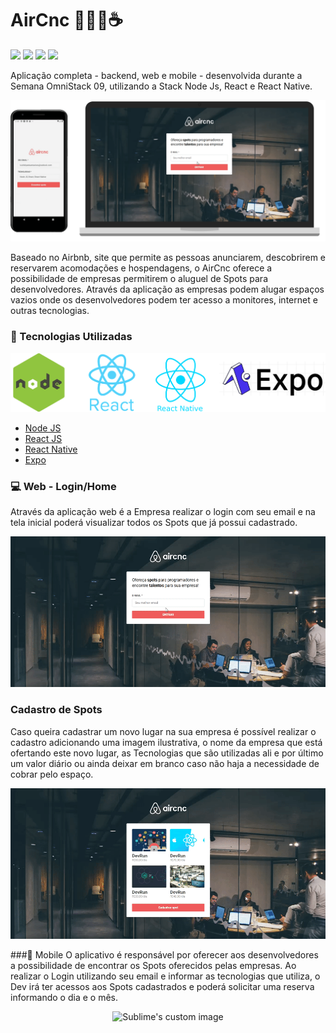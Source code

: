# AirCnc 👨🏽‍💻☕
![](https://img.shields.io/github/languages/count/LuuizAlves/Air_Cnc) ![](https://img.shields.io/github/languages/top/LuuizAlves/Air_Cnc) ![](https://img.shields.io/github/last-commit/LuuizAlves/Air_Cnc) ![](https://img.shields.io/github/repo-size/LuuizAlves/Air_Cnc)

Aplicação completa - backend, web e mobile - desenvolvida durante a Semana OmniStack 09, utilizando a Stack Node Js, React e React Native.

<p align="center">
  <img src="https://github.com/LuuizAlves/Air_Cnc/blob/master/frontend/github/AirCnc.png?raw=true" alt="Sublime's custom image"/>
</p>

Baseado no Airbnb, site que permite as pessoas anunciarem, descobrirem e reservarem
acomodações e hospendagens, o AirCnc oferece a possibilidade de empresas permitirem
o aluguel de Spots para desenvolvedores. Através da aplicação as empresas podem alugar
espaços vazios onde os desenvolvedores podem ter acesso a monitores, internet e outras
tecnologias.

### 🚀 Tecnologias Utilizadas
<p align="center">
  <img src="https://github.com/LuuizAlves/Air_Cnc/blob/master/frontend/github/Tecnologias.png?raw=true" alt="Sublime's custom image"/>
</p>

- <a href="https://nodejs.org/en/">Node JS</a>
- <a href="https://reactjs.org/">React JS</a>
- <a href="https://reactnative.dev/">React Native</a>
- <a href="https://expo.io/">Expo</a>

### 💻  Web - Login/Home
Através da aplicação web é a Empresa realizar o login com seu email e na tela inicial poderá visualizar todos os Spots que já possui cadastrado.

![](https://github.com/LuuizAlves/Air_Cnc/blob/master/frontend/github/AirCnc.gif?raw=true)

### Cadastro de Spots
Caso queira cadastrar um novo lugar na sua empresa é possível realizar o cadastro
adicionando uma imagem ilustrativa, o nome da empresa que está ofertando este novo
lugar, as Tecnologias que são utilizadas ali e por último um valor diário ou ainda deixar
em branco caso não haja a necessidade de cobrar pelo espaço.


![](https://github.com/LuuizAlves/Air_Cnc/blob/master/frontend/github/AirCnc%20-%20Cadastro.gif?raw=true)

###📱  Mobile
O aplicativo é responsável por oferecer aos desenvolvedores a possibilidade de encontrar
os Spots oferecidos pelas empresas. Ao realizar o Login utilizando seu email e informar
as tecnologias que utiliza, o Dev irá ter acessos aos Spots cadastrados e poderá solicitar
uma reserva informando o dia e o mês.

<p align="center">
  <img src="https://github.com/LuuizAlves/Air_Cnc/blob/master/frontend/github/AirCnc%20-%20Mobile.gif?raw=true" alt="Sublime's custom image"/>
</p>
